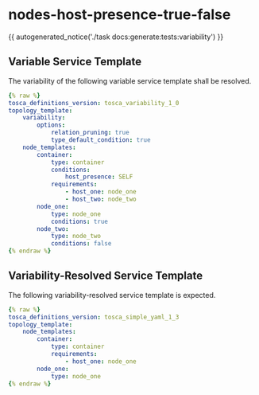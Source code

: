 # nodes-host-presence-true-false

{{ autogenerated_notice('./task docs:generate:tests:variability') }}


## Variable Service Template

The variability of the following variable service template shall be resolved.

```yaml linenums="1"
{% raw %}
tosca_definitions_version: tosca_variability_1_0
topology_template:
    variability:
        options:
            relation_pruning: true
            type_default_condition: true
    node_templates:
        container:
            type: container
            conditions:
                host_presence: SELF
            requirements:
                - host_one: node_one
                - host_two: node_two
        node_one:
            type: node_one
            conditions: true
        node_two:
            type: node_two
            conditions: false
{% endraw %}
```




## Variability-Resolved Service Template

The following variability-resolved service template is expected.

```yaml linenums="1"
{% raw %}
tosca_definitions_version: tosca_simple_yaml_1_3
topology_template:
    node_templates:
        container:
            type: container
            requirements:
                - host_one: node_one
        node_one:
            type: node_one
{% endraw %}
```

